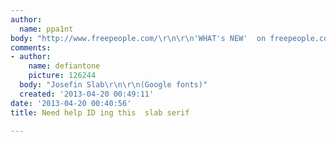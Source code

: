 ```yaml
---
author:
  name: ppa1nt
body: "http://www.freepeople.com/\r\n\r\n'WHAT's NEW'  on freepeople.com"
comments:
- author:
    name: defiantone
    picture: 126244
  body: "Josefin Slab\r\n\r\n(Google fonts)"
  created: '2013-04-20 00:49:11'
date: '2013-04-20 00:40:56'
title: Need help ID ing this  slab serif

---
```


